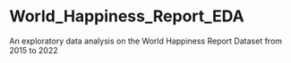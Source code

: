 # World_Happiness_Report_EDA
An exploratory data analysis on the World Happiness Report Dataset from 2015 to 2022
